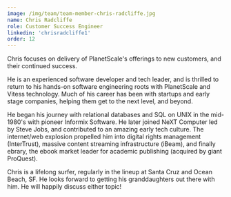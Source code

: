 ```yaml
---
image: /img/team/team-member-chris-radcliffe.jpg
name: Chris Radcliffe
role: Customer Success Engineer
linkedin: 'chrisradcliffe1'
order: 12
---
```


Chris focuses on delivery of PlanetScale's offerings to new customers, and their continued success.

He is an experienced software developer and tech leader, and is thrilled to return to his hands-on software engineering roots with PlanetScale and Vitess technology. Much of his career has been with startups and early stage companies, helping them get to the next level, and beyond.

He began his journey with relational databases and SQL on UNIX in the mid-1980's with pioneer Informix Software. He later joined NeXT Computer led by Steve Jobs, and contributed to an amazing early tech culture. The internet/web explosion propelled him into digital rights management (InterTrust), massive content streaming infrastructure (iBeam), and finally ebrary, the ebook market leader for academic publishing (acquired by giant ProQuest).

Chris is a lifelong surfer, regularly in the lineup at Santa Cruz and Ocean Beach, SF. He looks forward to getting his granddaughters out there with him. He will happily discuss either topic!

